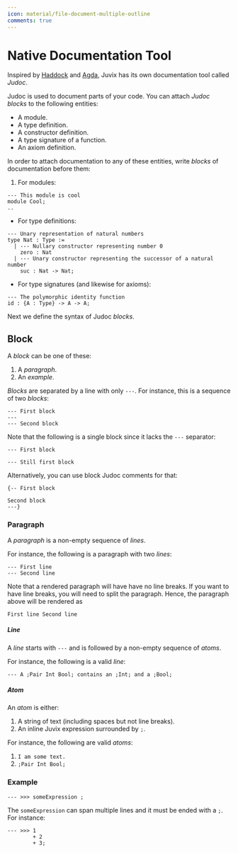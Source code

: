 ```yaml
---
icon: material/file-document-multiple-outline
comments: true
---
```


# Native Documentation Tool

Inspired by [Haddock](https://www.haskell.org/haddock/) and
[Agda](https://agda.readthedocs.io/en/v2.6.1.1/language/documentation.html),
Juvix has its own documentation tool called _Judoc_.

Judoc is used to document parts of your code. You can attach _Judoc
blocks_ to the following entities:

- A module.
- A type definition.
- A constructor definition.
- A type signature of a function.
- An axiom definition.

In order to attach documentation to any of these entities, write _blocks_ of
documentation before them:

1. For modules:

```juvix
--- This module is cool
module Cool;
..
```

- For type definitions:

```juvix
--- Unary representation of natural numbers
type Nat : Type :=
  | --- Nullary constructor representing number 0
    zero : Nat
  | --- Unary constructor representing the successor of a natural number
    suc : Nat -> Nat;
```

- For type signatures (and likewise for axioms):

```juvix
--- The polymorphic identity function
id : {A : Type} -> A -> A;
```

Next we define the syntax of Judoc _blocks_.

## Block

A _block_ can be one of these:

1. A _paragraph_.
2. An _example_.

_Blocks_ are separated by a line with only `---`.
For instance, this is a sequence of two _blocks_:

```juvix
--- First block
---
--- Second block
```

Note that the following is a single block since it lacks the `---` separator:

```juvix
--- First block

--- Still first block
```

Alternatively, you can use block Judoc comments for that:

```juvix
{-- First block

Second block
---}
```

### Paragraph

A _paragraph_ is a non-empty sequence of _lines_.

For instance, the following is a paragraph with two _lines_:

```juvix
--- First line
--- Second line
```

Note that a rendered paragraph will have have no line breaks. If you want to
have line breaks, you will need to split the paragraph. Hence, the paragraph
above will be rendered as

```juvix
First line Second line
```

##### Line

A _line_ starts with `---` and is followed by a non-empty sequence of
_atoms_.

For instance, the following is a valid _line_:

```juvix
--- A ;Pair Int Bool; contains an ;Int; and a ;Bool;
```

##### Atom

An _atom_ is either:

1. A string of text (including spaces but not line breaks).
2. An inline Juvix expression surrounded by `;`.

For instance, the following are valid _atoms_:

1. `I am some text.`
2. `;Pair Int Bool;`

### Example

```juvix
--- >>> someExpression ;
```

The `someExpression` can span multiple lines and it must be ended with a `;`.
For instance:

```juvix
--- >>> 1
        + 2
        + 3;
```
